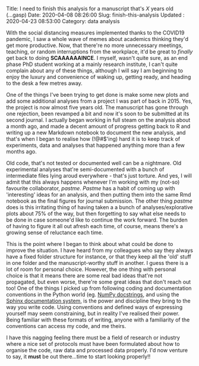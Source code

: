 Title: I need to finish this analysis for a manuscript that's *X* years old (...gasp)
Date: 2020-04-08 08:26:00
Slug: finish-this-analysis
Updated : 2020-04-23 08:53:00
Category: data analysis

With the social distancing measures implemented thanks to the COVID19 pandemic, I saw a whole wave of memes about academics thinking they'd get more productive. 
Now, that there're no more unnecessary meetings, teaching, or random interruptions from the workplace, it'd be great to *finally* get back to doing __SCAAAAAAINCE__. 
I myself, wasn't quite sure, as an end phase PhD student working at a mainly research institute, I can't quite complain about any of these things, although I will say I am beginning to enjoy the luxury and convenience of waking up, getting ready, and heading to the desk a few metres away. <!-- TEASER_END-->

One of the things I've been trying to get done is make some new plots and add some additional analyses from a project I was part of back in 2015. Yes, the project is now almost five years old. The manuscript has gone through one rejection, been revamped a bit and now it's soon to be submitted at its second journal. I actually began working in full steam on the analysis about a month ago, and made a decent amount of progress getting back to R and writing up  a new Markdown notebook to document the
new analysis, and that's when I began to realise how (!@#$'ing) hard it is to keep track of experiments, data and analyses that happened anything more than a few months ago. 

Old code, that's not tested or documented well can be a nightmare. Old experimental analyses that're semi-documented with a bunch of intermediate files lying aroud everywhere - that's just torture. And yes, I will admit that this always happens whenever I'm working with my (not-so) favourite collaborator, *pastme*. *Pastme* has a habit of coming up  with 'interesting' ideas for an analysis, and then putting them into the same Rmd notebook as the final figures for journal submission. The other thing *pastme* does is this irritating thing of having taken a a bunch of  analyses/explorative plots about 75% of the way, but then forgetting to say what else needs to be done in case someone'd like to continue the work forward. The burden of having to figure it all out afresh each time, of course, means there's a growing sense of reluctance each time.

This is the point where I began to think about what could be done to improve the situation. I have heard from my colleagues who say they always have a fixed folder structure for instance, or that they keep all the 'old' stuff in one folder and the manuscript-worthy stuff in another. I guess there is a lot of room for  personal choice. However, the one thing with personal choice is that it means there are some real bad ideas that're not propagated, but even worse, there're some great ideas that don't reach out  too! One of  the things I picked  up from following coding and documentation conventions in the Python world (eg. [NumPy docstrings](https://numpydoc.readthedocs.io/en/latest/format.html), and using the [Sphinx documentation system](https://docs.readthedocs.io/en/stable/intro/getting-started-with-sphinx.html), is the power and discipline they bring to the way you  write code. Using conventions and defined ways of expressing yourself may seem constraining, but in reality I've realised their power. Being familiar with these formats of writing, anyone with a familiarity of the conventions can access my code, and me theirs.

I have this nagging feeling there must be a field of research or industry where a nice set of protocols must have been formulated about  how to organise the code, raw data and processed data properly. I'd now venture to say, it __must__ be out there...time to start looking properly!!
